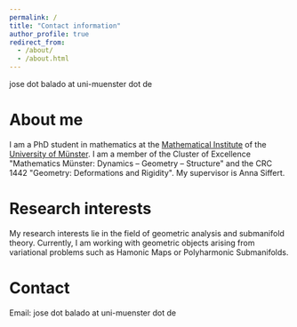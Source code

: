 ```yaml
---
permalink: /
title: "Contact information"
author_profile: true
redirect_from: 
  - /about/
  - /about.html
---
```


jose dot balado at uni-muenster dot de

About me
======
I am a PhD student in mathematics at the [Mathematical Institute](https://www.uni-muenster.de/MathematischesInstitut/en/index.shtml) of the [University of Münster](https://www.uni-muenster.de/en/). I am a member of the Cluster of Excellence "Mathematics Münster: Dynamics – Geometry – Structure" and the CRC 1442 "Geometry: Deformations and Rigidity". My supervisor is Anna Siffert.

Research interests
======
My research interests lie in the field of geometric analysis and submanifold theory. Currently, I am working with geometric objects arising from variational problems such as Hamonic Maps or Polyharmonic Submanifolds.

Contact
======
Email: jose dot balado at uni-muenster dot de


